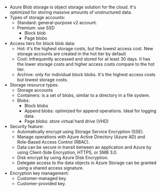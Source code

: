 - Azure Blob storage is object storage solution for the cloud. It's optimized for storing massive amounts of unstructured data.
- Types of storage accounts:
	- Standard: general-purpose v2 account.
	- Premium: use SSD
		- Block blob
		- Page blobs
- Access tiers for block blob data:
	- Hot: it's the highest storage costs, but the lowest access cost. New storage accounts are created in the hot tier by default
	- Cool: infrequently accessed and stored for at least 30 days. It has the lower storage costs and higher access costs compare to the hot tier.
	- Archive: only for individual block blobs. It's the highest access costs but lowest storage costs.
- Storage resource types:
	- Storage accounts
	- Containers: is a set of blobs, similar to a directory in a file system.
	- Blobs:
		- Block blobs
		- Append blobs: optimized for append operations. Ideal for logging data.
		- Page blobs: store virtual hard drive (VHD)
- Security feature:
	- Automatically encrypt using Storage Service Encryption (SSE).
	- Manage operations with Azure Active Directory (Azure AD) and Role-Based Access Control (RBAC).
	- Data can be secure in transit between an application and Azure by using Client-Side Encryption, HTTPS, or SMB 3.0.
	- Disk encrypt by using Azure Disk Encryption.
	- Delegate access to the data objects in Azure Storage can be granted using a shared access signature.
- Encryption key management:
	- Customer-managed key.
	- Customer-provided key.